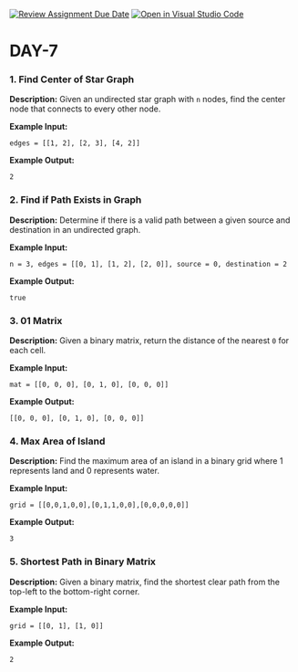 [![Review Assignment Due Date](https://classroom.github.com/assets/deadline-readme-button-22041afd0340ce965d47ae6ef1cefeee28c7c493a6346c4f15d667ab976d596c.svg)](https://classroom.github.com/a/r2BoVO3b)
[![Open in Visual Studio Code](https://classroom.github.com/assets/open-in-vscode-2e0aaae1b6195c2367325f4f02e2d04e9abb55f0b24a779b69b11b9e10269abc.svg)](https://classroom.github.com/online_ide?assignment_repo_id=17605375&assignment_repo_type=AssignmentRepo)
# DAY-7

### 1. Find Center of Star Graph

**Description:**
Given an undirected star graph with `n` nodes, find the center node that connects to every other node.

**Example Input:**
```plaintext
edges = [[1, 2], [2, 3], [4, 2]]
```

**Example Output:**
```plaintext
2
```

### 2. Find if Path Exists in Graph

**Description:**
Determine if there is a valid path between a given source and destination in an undirected graph.

**Example Input:**
```plaintext
n = 3, edges = [[0, 1], [1, 2], [2, 0]], source = 0, destination = 2
```

**Example Output:**
```plaintext
true
```

### 3. 01 Matrix

**Description:**
Given a binary matrix, return the distance of the nearest `0` for each cell.

**Example Input:**
```plaintext
mat = [[0, 0, 0], [0, 1, 0], [0, 0, 0]]
```

**Example Output:**
```plaintext
[[0, 0, 0], [0, 1, 0], [0, 0, 0]]
```


### 4. Max Area of Island

**Description:**
Find the maximum area of an island in a binary grid where 1 represents land and 0 represents water.

**Example Input:**
```plaintext
grid = [[0,0,1,0,0],[0,1,1,0,0],[0,0,0,0,0]]
```

**Example Output:**
```plaintext
3
```

### 5. Shortest Path in Binary Matrix

**Description:**
Given a binary matrix, find the shortest clear path from the top-left to the bottom-right corner.

**Example Input:**
```plaintext
grid = [[0, 1], [1, 0]]
```

**Example Output:**
```plaintext
2
